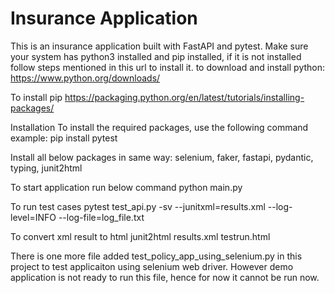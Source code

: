 # Insurance Application

This is an insurance application built with FastAPI and pytest.
Make sure your system has python3 installed and pip installed, if it is not installed follow steps mentioned in this url to install it.
to download and install python:
https://www.python.org/downloads/

To install pip
https://packaging.python.org/en/latest/tutorials/installing-packages/

Installation
To install the required packages, use the following command example:
pip install pytest

Install all below packages in same way:
selenium, faker, fastapi, pydantic, typing, junit2html

To start application run below command
python main.py

To run test cases 
pytest test_api.py -sv --junitxml=results.xml --log-level=INFO --log-file=log_file.txt

To convert xml result to html 
junit2html results.xml testrun.html

There is one more file added test_policy_app_using_selenium.py in this project to test applicaiton using selenium web driver.
However demo application is not ready to run this file, hence for now it cannot be run now.



